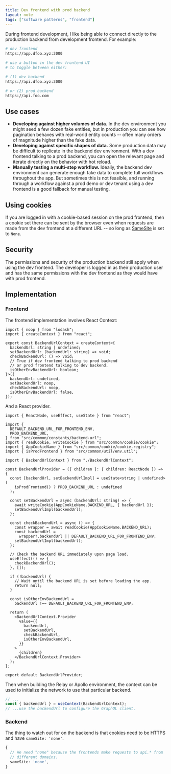 ```yaml
---
title: Dev frontend with prod backend
layout: note
tags: ["software patterns", "frontend"]
---
```


During frontend development, I like being able to connect directly to the production backend from development frontend. For example:

```sh
# dev frontend
https://app.dfoo.xyz:3000

# use a button in the dev frontend UI
# to toggle between either:

# (1) dev backend
https://api.dfoo.xyz:3000

# or (2) prod backend
https://api.foo.com
```

## Use cases

- **Developing against higher volumes of data.** In the dev environment you might seed a few dozen fake entities, but in production you can see how pagination behaves with real-world entity counts -- often many orders of magnitude higher than the fake data.
- **Developing against specific shapes of data.** Some production data may be difficult to replicate in the backend dev environment. With a dev frontend talking to a prod backend, you can open the relevant page and iterate directly on the behavior with hot reload.
- **Manually testing a multi-step workflow.** Ideally, the backend dev environment can generate enough fake data to complete full workflows throughout the app. But sometimes this is not feasible, and running through a workflow against a prod demo or dev tenant using a dev frontend is a good fallback for manual testing.

## Using cookies

If you are logged in with a cookie-based session on the prod frontend, then a cookie set there can be sent by the browser even when requests are made from the dev frontend at a different URL -- so long as [SameSite](https://developer.mozilla.org/en-US/docs/Web/HTTP/Headers/Set-Cookie/SameSite) is set to `None`.

## Security

The permissions and security of the production backend still apply when using the dev frontend. The developer is logged in as their production user and has the same permissions with the dev frontend as they would have with prod frontend.

## Implementation

### Frontend

The frontend implementation involves React Context:

```tsx
import { noop } from "lodash";
import { createContext } from "react";

export const BackendUrlContext = createContext<{
  backendUrl: string | undefined;
  setBackendUrl: (backendUrl: string) => void;
  checkBackendUrl: () => void;
  // True if dev frontend talking to prod backend
  // or prod frontend talking to dev backend.
  isOtherEnvBackendUrl: boolean;
}>({
  backendUrl: undefined,
  setBackendUrl: noop,
  checkBackendUrl: noop,
  isOtherEnvBackendUrl: false,
});
```

And a React provider.

```tsx
import { ReactNode, useEffect, useState } from "react";

import {
  DEFAULT_BACKEND_URL_FOR_FRONTEND_ENV,
  PROD_BACKEND_URL,
} from "src/common/constants/backend-url";
import { readCookie, writeCookie } from "src/common/cookie/cookie";
import { AppCookieName } from "src/common/cookie/cookie.registry";
import { isProdFrontend } from "src/common/util/env.util";

import { BackendUrlContext } from "./BackendUrlContext";

const BackendUrlProvider = ({ children }: { children: ReactNode }) => {
  const [backendUrl, setBackendUrlImpl] = useState<string | undefined>(
    isProdFrontend() ? PROD_BACKEND_URL : undefined
  );

  const setBackendUrl = async (backendUrl: string) => {
    await writeCookie(AppCookieName.BACKEND_URL, { backendUrl });
    setBackendUrlImpl(backendUrl);
  };

  const checkBackendUrl = async () => {
    const wrapper = await readCookie(AppCookieName.BACKEND_URL);
    const backendUrl =
      wrapper?.backendUrl || DEFAULT_BACKEND_URL_FOR_FRONTEND_ENV;
    setBackendUrlImpl(backendUrl);
  };

  // Check the backend URL immediately upon page load.
  useEffect(() => {
    checkBackendUrl();
  }, []);

  if (!backendUrl) {
    // Wait until the backend URL is set before loading the app.
    return null;
  }

  const isOtherEnvBackendUrl =
    backendUrl !== DEFAULT_BACKEND_URL_FOR_FRONTEND_ENV;

  return (
    <BackendUrlContext.Provider
      value={{
        backendUrl,
        setBackendUrl,
        checkBackendUrl,
        isOtherEnvBackendUrl,
      }}
    >
      {children}
    </BackendUrlContext.Provider>
  );
};

export default BackendUrlProvider;
```

Then when building the Relay or Apollo environment, the context can be used to initialize the network to use that particular backend.

```ts
// ...
const { backendUrl } = useContext(BackendUrlContext);
// ...use the backendUrl to configure the GraphQL client.
```

### Backend

The thing to watch out for on the backend is that cookies need to be HTTPS and have `sameSite: 'none'`.

```ts
{
  // We need "none" because the frontends make requests to api.* from
  // different domains.
  sameSite: 'none',
}
```
